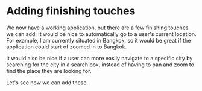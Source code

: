 # Adding finishing touches

We now have a working application, but there are a few finishing touches we can add. It would be nice to automatically go to a user's current location. For example, I am currently situated in Bangkok, so it would be great if the application could start of zoomed in to Bangkok.

It would also be nice if a user can more easily navigate to a specific city by searching for the city in a search box, instead of having to pan and zoom to find the place they are looking for.

Let's see how we can add these.